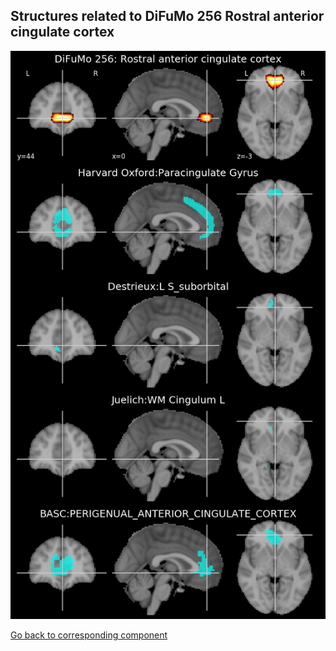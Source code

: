 


## Structures related to DiFuMo 256 Rostral anterior cingulate cortex

![149](149.jpg "Structures related to DiFuMo 256 Rostral anterior cingulate cortex")

[Go back to corresponding component](https://parietal-inria.github.io/DiFuMo/256/html/149.html)
